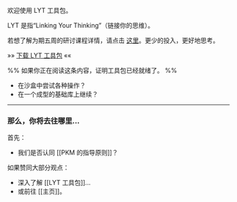 欢迎使用 LYT 工具包。

LYT 是指“Linking Your Thinking”（链接你的思维）。

若想了解为期五周的研讨课程详情，请点击 [这里](https://www.linkingyourthinking.com/)。更少的投入，更好地思考。

»» [下载 LYT 工具包](https://www.linkingyourthinking.com/download-lyt-kit) «« 

%% 如果你正在阅读这条内容，证明工具包已经就绪了。 %%

-   在沙盒中尝试各种操作？
-   在一个成型的基础库上继续？

---
### 那么，你将去往哪里...

首先：

-   我们是否认同 [[PKM 的指导原则]]？

如果赞同大部分观点：

-   深入了解 [[LYT 工具包]]...
-   或前往 [[主页]]。
